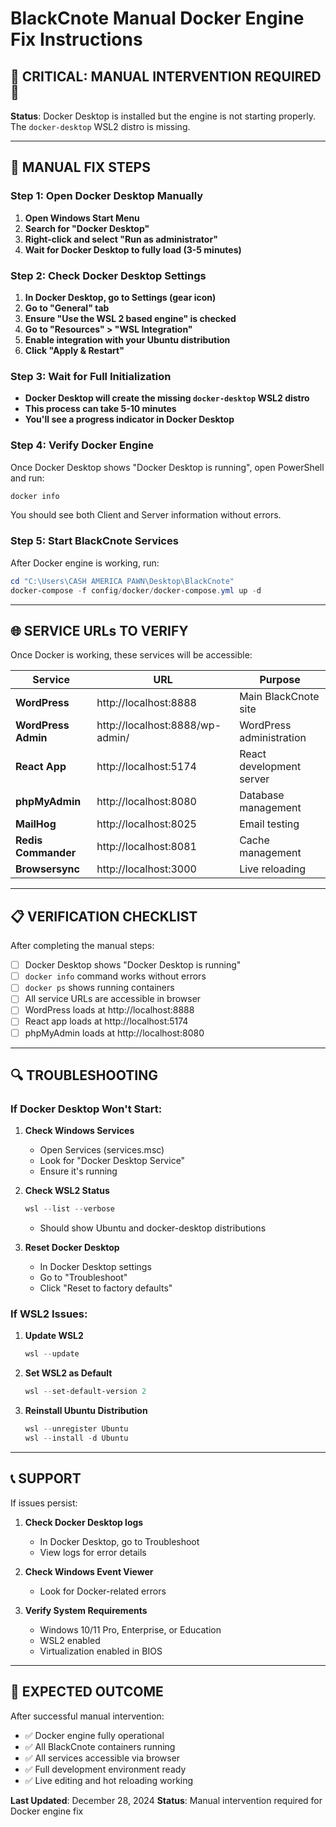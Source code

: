 # BlackCnote Manual Docker Engine Fix Instructions

## 🚨 **CRITICAL: MANUAL INTERVENTION REQUIRED** 🚨

**Status**: Docker Desktop is installed but the engine is not starting properly. The `docker-desktop` WSL2 distro is missing.

---

## **🔧 MANUAL FIX STEPS**

### **Step 1: Open Docker Desktop Manually**
1. **Open Windows Start Menu**
2. **Search for "Docker Desktop"**
3. **Right-click and select "Run as administrator"**
4. **Wait for Docker Desktop to fully load (3-5 minutes)**

### **Step 2: Check Docker Desktop Settings**
1. **In Docker Desktop, go to Settings (gear icon)**
2. **Go to "General" tab**
3. **Ensure "Use the WSL 2 based engine" is checked**
4. **Go to "Resources" > "WSL Integration"**
5. **Enable integration with your Ubuntu distribution**
6. **Click "Apply & Restart"**

### **Step 3: Wait for Full Initialization**
- **Docker Desktop will create the missing `docker-desktop` WSL2 distro**
- **This process can take 5-10 minutes**
- **You'll see a progress indicator in Docker Desktop**

### **Step 4: Verify Docker Engine**
Once Docker Desktop shows "Docker Desktop is running", open PowerShell and run:
```powershell
docker info
```

You should see both Client and Server information without errors.

### **Step 5: Start BlackCnote Services**
After Docker engine is working, run:
```powershell
cd "C:\Users\CASH AMERICA PAWN\Desktop\BlackCnote"
docker-compose -f config/docker/docker-compose.yml up -d
```

---

## **🌐 SERVICE URLs TO VERIFY**

Once Docker is working, these services will be accessible:

| Service | URL | Purpose |
|---------|-----|---------|
| **WordPress** | http://localhost:8888 | Main BlackCnote site |
| **WordPress Admin** | http://localhost:8888/wp-admin/ | WordPress administration |
| **React App** | http://localhost:5174 | React development server |
| **phpMyAdmin** | http://localhost:8080 | Database management |
| **MailHog** | http://localhost:8025 | Email testing |
| **Redis Commander** | http://localhost:8081 | Cache management |
| **Browsersync** | http://localhost:3000 | Live reloading |

---

## **📋 VERIFICATION CHECKLIST**

After completing the manual steps:

- [ ] Docker Desktop shows "Docker Desktop is running"
- [ ] `docker info` command works without errors
- [ ] `docker ps` shows running containers
- [ ] All service URLs are accessible in browser
- [ ] WordPress loads at http://localhost:8888
- [ ] React app loads at http://localhost:5174
- [ ] phpMyAdmin loads at http://localhost:8080

---

## **🔍 TROUBLESHOOTING**

### **If Docker Desktop Won't Start:**
1. **Check Windows Services**
   - Open Services (services.msc)
   - Look for "Docker Desktop Service"
   - Ensure it's running

2. **Check WSL2 Status**
   ```powershell
   wsl --list --verbose
   ```
   - Should show Ubuntu and docker-desktop distributions

3. **Reset Docker Desktop**
   - In Docker Desktop settings
   - Go to "Troubleshoot"
   - Click "Reset to factory defaults"

### **If WSL2 Issues:**
1. **Update WSL2**
   ```powershell
   wsl --update
   ```

2. **Set WSL2 as Default**
   ```powershell
   wsl --set-default-version 2
   ```

3. **Reinstall Ubuntu Distribution**
   ```powershell
   wsl --unregister Ubuntu
   wsl --install -d Ubuntu
   ```

---

## **📞 SUPPORT**

If issues persist:

1. **Check Docker Desktop logs**
   - In Docker Desktop, go to Troubleshoot
   - View logs for error details

2. **Check Windows Event Viewer**
   - Look for Docker-related errors

3. **Verify System Requirements**
   - Windows 10/11 Pro, Enterprise, or Education
   - WSL2 enabled
   - Virtualization enabled in BIOS

---

## **🎯 EXPECTED OUTCOME**

After successful manual intervention:
- ✅ Docker engine fully operational
- ✅ All BlackCnote containers running
- ✅ All services accessible via browser
- ✅ Full development environment ready
- ✅ Live editing and hot reloading working

**Last Updated**: December 28, 2024
**Status**: Manual intervention required for Docker engine fix 